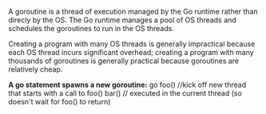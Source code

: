 A goroutine is a thread of execution managed by the Go runtime rather than direcly by the OS. The Go runtime manages a pool of OS threads and schedules the goroutines to run in the OS threads.

Creating a program with many OS threads is generally impractical because each OS thread incurs significant overhead; creating a program with many thousands of goroutines is generally practical because goroutines are relatively cheap.


**A go statement spawns a new goroutine:**
go foo()            //kick off new thread that starts with a call to foo()
bar()               // executed in the current thread (so doesn't wait for foo() to return)

